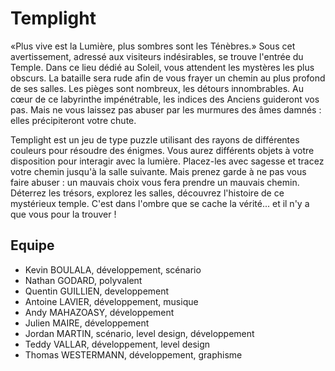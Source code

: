 Templight
=========

«Plus vive est la Lumière, plus sombres sont les Ténèbres.» Sous cet avertissement, adressé aux visiteurs indésirables, se trouve l'entrée du Temple. Dans ce lieu dédié au Soleil, vous attendent les mystères les plus obscurs. La bataille sera rude afin de vous frayer un chemin au plus profond de ses salles. Les pièges sont nombreux, les détours innombrables. Au cœur de ce labyrinthe impénétrable, les indices des Anciens guideront vos pas. Mais ne vous laissez pas abuser par les murmures des âmes damnés : elles précipiteront votre chute.

Templight est un jeu de type puzzle utilisant des rayons de différentes couleurs pour résoudre des énigmes. Vous aurez différents objets à votre disposition pour interagir avec la lumière. Placez-les avec sagesse et tracez votre chemin jusqu'à la salle suivante. Mais prenez garde à ne pas vous faire abuser : un mauvais choix vous fera prendre un mauvais chemin. Déterrez les trésors, explorez les salles, découvrez l'histoire de ce mystérieux temple. C'est dans l'ombre que se cache la vérité... et il n'y a que vous pour la trouver !

## Equipe
* Kevin BOULALA, développement, scénario
* Nathan GODARD, polyvalent
* Quentin GUILLIEN, developpement
* Antoine LAVIER, développement, musique
* Andy MAHAZOASY, développement
* Julien MAIRE, développement
* Jordan MARTIN, scénario, level design, développement
* Teddy VALLAR, développement, level design
* Thomas WESTERMANN, développement, graphisme
